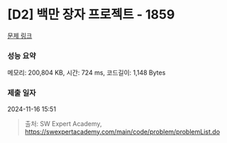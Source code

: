 # [D2] 백만 장자 프로젝트 - 1859 

[문제 링크](https://swexpertacademy.com/main/code/problem/problemDetail.do?contestProbId=AV5LrsUaDxcDFAXc) 

### 성능 요약

메모리: 200,804 KB, 시간: 724 ms, 코드길이: 1,148 Bytes

### 제출 일자

2024-11-16 15:51



> 출처: SW Expert Academy, https://swexpertacademy.com/main/code/problem/problemList.do